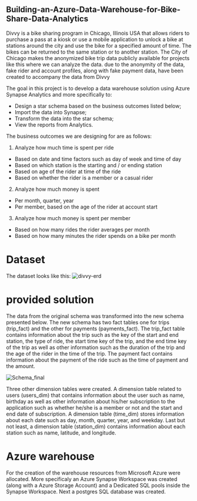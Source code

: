 ## Building-an-Azure-Data-Warehouse-for-Bike-Share-Data-Analytics

Divvy is a bike sharing program in Chicago, Illinois USA that allows riders to purchase a pass at a kiosk or use a mobile application to unlock a bike at stations around the city and use the bike for a specified amount of time. The bikes can be returned to the same station or to another station. The City of Chicago makes the anonymized bike trip data publicly available for projects like this where we can analyze the data. due to the anonymity of the data, fake rider and account profiles, along with fake payment data, have been created to accompany the data from Divvy

The goal in this project is to develop a data warehouse solution using Azure Synapse Analytics and more specifically to:

- Design a star schema based on the business outcomes listed below;
- Import the data into Synapse;
- Transform the data into the star schema;
- View the reports from Analytics.

The business outcomes we are designing for are as follows:

1. Analyze how much time is spent per ride
- Based on date and time factors such as day of week and time of day
- Based on which station is the starting and / or ending station
- Based on age of the rider at time of the ride
- Based on whether the rider is a member or a casual rider
2. Analyze how much money is spent
- Per month, quarter, year
- Per member, based on the age of the rider at account start
3. Analyze how much money is spent per member
- Based on how many rides the rider averages per month
- Based on how many minutes the rider spends on a bike per month

# Dataset

The dataset looks like this:
![divvy-erd](https://user-images.githubusercontent.com/46052843/216280192-1c628ef1-e66a-49e1-b33f-7a1a13611a3a.png)

# provided solution

The data from the original schema was transformed into the new schema presented below. The new schema has two fact tables one for trips (trip_fact) and the other for payments (payments_fact). The trip_fact table contains information about the trip such as the key of the start and end station, the type of ride, the start time key of the trip, and the end time key of the trip as well as other information such as the duration of the trip and the age of the rider in the time of the trip. The payment fact contains information about the payment of the ride such as the time of payment and the amount.

![Schema_final](https://user-images.githubusercontent.com/46052843/216283708-27725203-ac27-4456-abb3-6abdd4ed44b2.png)

Three other dimension tables were created. A dimension table related to users (users_dim) that contains information about the user such as name, birthday as well as other information about his/her subscription to the application such as whether he/she is a member or not and the start and end date of subscription. A dimension table (time_dim) stores information about each date such as day, month, quarter, year, and weekday. Last but not least, a dimension table (station_dim) contains information about each station such as name, latitude, and longitude.

# Azure warehouse
For the creation of the warehouse resources from Microsoft Azure were allocated. More specificaly an Azure Synapse Workspace was created (along with a Azure Storage Account) and a Dedicated SQL pools inside the Synapse Workspace. Νext a postgres SQL database was created.







